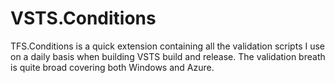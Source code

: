 # VSTS.Conditions

TFS.Conditions is a quick extension containing all the validation scripts I use on a daily basis when building VSTS build and release. The validation breath is quite broad covering both Windows and Azure.
